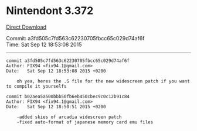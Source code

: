 # Nintendont 3.372
[Direct Download](./Nintendont.zip)

Commit: a3fd505c7fd563c62230705fbcc65c029d74af6f  
Time: Sat Sep 12 18:53:08 2015   

-----

```
commit a3fd505c7fd563c62230705fbcc65c029d74af6f
Author: FIX94 <fix94.1@gmail.com>
Date:   Sat Sep 12 18:53:08 2015 +0200

    oh yea, heres the .S file for the new widescreen patch if you want to compile it yourselfs
```

```
commit b02aea5a500bbb50fb6eb450cbec9c0c12b91c84
Author: FIX94 <fix94.1@gmail.com>
Date:   Sat Sep 12 18:50:51 2015 +0200

    -added skies of arcadia widescreen patch
    -fixed auto-format of japanese memory card emu files
```
